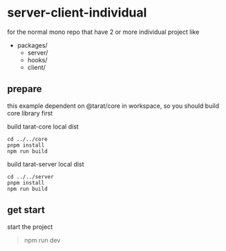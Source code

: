 # server-client-individual

for the normal mono repo that have 2 or more individual project like

- packages/
  - server/
  - hooks/
  - client/

## prepare

this example dependent on @tarat/core in workspace, so you should build core library first

build tarat-core local dist

```
cd ../../core
pnpm install
npm run build
```
 
build tarat-server local dist

```
cd ../../server
pnpm install
npm run build
```

## get start 

start the project 

> npm run dev
